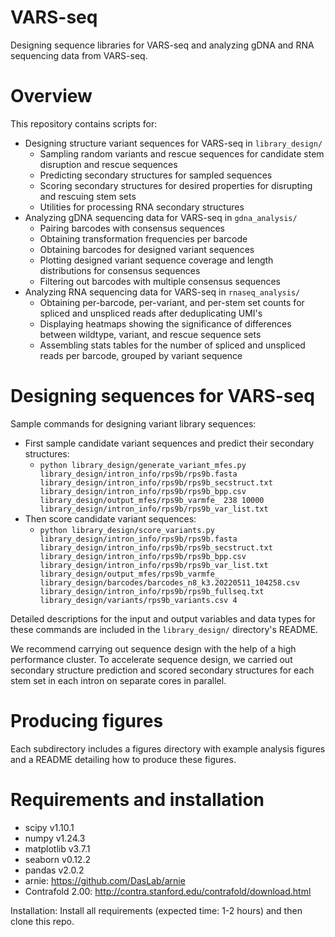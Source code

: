 # VARS-seq
Designing sequence libraries for VARS-seq and analyzing gDNA and RNA sequencing data from VARS-seq.

# Overview
This repository contains scripts for: 
* Designing structure variant sequences for VARS-seq in `library_design/` 
	* Sampling random variants and rescue sequences for candidate stem disruption and rescue sequences
	* Predicting secondary structures for sampled sequences
	* Scoring secondary structures for desired properties for disrupting and rescuing stem sets
	* Utilities for processing RNA secondary structures
* Analyzing gDNA sequencing data for VARS-seq in `gdna_analysis/`
	* Pairing barcodes with consensus sequences
	* Obtaining transformation frequencies per barcode
	* Obtaining barcodes for designed variant sequences
	* Plotting designed variant sequence coverage and length distributions for consensus sequences
	* Filtering out barcodes with multiple consensus sequences
* Analyzing RNA sequencing data for VARS-seq in `rnaseq_analysis/`
	* Obtaining per-barcode, per-variant, and per-stem set counts for spliced and unspliced reads after deduplicating UMI's
	* Displaying heatmaps showing the significance of differences between wildtype, variant, and rescue sequence sets
	* Assembling stats tables for the number of spliced and unspliced reads per barcode, grouped by variant sequence

# Designing sequences for VARS-seq

Sample commands for designing variant library sequences: 
* First sample candidate variant sequences and predict their secondary structures: 
	* `python library_design/generate_variant_mfes.py library_design/intron_info/rps9b/rps9b.fasta library_design/intron_info/rps9b/rps9b_secstruct.txt library_design/intron_info/rps9b/rps9b_bpp.csv library_design/output_mfes/rps9b_varmfe_ 238 10000 library_design/intron_info/rps9b/rps9b_var_list.txt`
* Then score candidate variant sequences:
	* `python library_design/score_variants.py library_design/intron_info/rps9b/rps9b.fasta library_design/intron_info/rps9b/rps9b_secstruct.txt library_design/intron_info/rps9b/rps9b_bpp.csv library_design/intron_info/rps9b/rps9b_var_list.txt library_design/output_mfes/rps9b_varmfe_ library_design/barcodes/barcodes_n8_k3.20220511_104258.csv library_design/intron_info/rps9b/rps9b_fullseq.txt library_design/variants/rps9b_variants.csv 4`

Detailed descriptions for the input and output variables and data types for these commands are included in the `library_design/` directory's README.

We recommend carrying out sequence design with the help of a high performance cluster. To accelerate sequence design, we carried out secondary structure prediction and scored secondary structures for each stem set in each intron on separate cores in parallel.

# Producing figures 

Each subdirectory includes a figures directory with example analysis figures and a README detailing how to produce these figures.

# Requirements and installation
* scipy v1.10.1
* numpy v1.24.3
* matplotlib v3.7.1
* seaborn v0.12.2
* pandas v2.0.2
* arnie: https://github.com/DasLab/arnie
* Contrafold 2.00: http://contra.stanford.edu/contrafold/download.html

Installation: Install all requirements (expected time: 1-2 hours) and then clone this repo.
